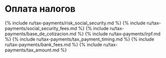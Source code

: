 # Оплата налогов

{% include ru/tax-payments/risk_social_security.md %}
{% include ru/tax-payments/social_security_fees.md %}
{% include ru/tax-payments/base_de_cotizacion.md %}
{% include ru/tax-payments/irpf.md %}
{% include ru/tax-payments/tax_payment_timing.md %}
{% include ru/tax-payments/bank_fees.md %}
{% include ru/tax-payments/tax_amount.md %}
